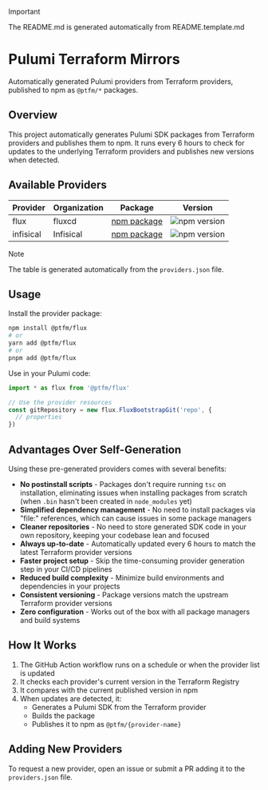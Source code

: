 > [!IMPORTANT]  
> The README.md is generated automatically from README.template.md

# Pulumi Terraform Mirrors

Automatically generated Pulumi providers from Terraform providers, published to npm as `@ptfm/*` packages.

## Overview

This project automatically generates Pulumi SDK packages from Terraform providers and publishes them to npm. It runs every 6 hours to check for updates to the underlying Terraform providers and publishes new versions when detected.

## Available Providers

| Provider  | Organization | Package                                                      | Version                                                          |
| --------- | ------------ | ------------------------------------------------------------ | ---------------------------------------------------------------- |
| flux      | fluxcd       | [npm package](https://www.npmjs.com/package/@ptfm/flux)      | ![npm version](https://img.shields.io/npm/v/@ptfm/flux.svg)      |
| infisical | Infisical    | [npm package](https://www.npmjs.com/package/@ptfm/infisical) | ![npm version](https://img.shields.io/npm/v/@ptfm/infisical.svg) |

> [!NOTE]  
> The table is generated automatically from the `providers.json` file.

## Usage

Install the provider package:

```bash
npm install @ptfm/flux
# or
yarn add @ptfm/flux
# or
pnpm add @ptfm/flux
```

Use in your Pulumi code:

```typescript
import * as flux from '@ptfm/flux'

// Use the provider resources
const gitRepository = new flux.FluxBootstrapGit('repo', {
  // properties
})
```

## Advantages Over Self-Generation

Using these pre-generated providers comes with several benefits:

* **No postinstall scripts** - Packages don't require running `tsc` on installation, eliminating issues when installing packages from scratch (when `.bin` hasn't been created in `node_modules` yet)
* **Simplified dependency management** - No need to install packages via "file:" references, which can cause issues in some package managers
* **Cleaner repositories** - No need to store generated SDK code in your own repository, keeping your codebase lean and focused
* **Always up-to-date** - Automatically updated every 6 hours to match the latest Terraform provider versions
* **Faster project setup** - Skip the time-consuming provider generation step in your CI/CD pipelines
* **Reduced build complexity** - Minimize build environments and dependencies in your projects
* **Consistent versioning** - Package versions match the upstream Terraform provider versions
* **Zero configuration** - Works out of the box with all package managers and build systems

## How It Works

1. The GitHub Action workflow runs on a schedule or when the provider list is updated
2. It checks each provider's current version in the Terraform Registry
3. It compares with the current published version in npm
4. When updates are detected, it:
   - Generates a Pulumi SDK from the Terraform provider
   - Builds the package
   - Publishes it to npm as `@ptfm/{provider-name}`

## Adding New Providers

To request a new provider, open an issue or submit a PR adding it to the `providers.json` file.
